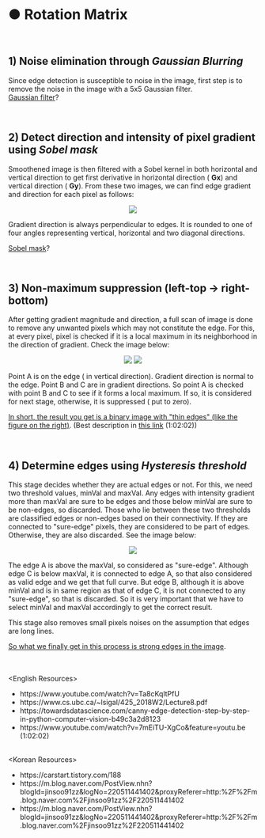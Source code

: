 <h1> ● Rotation Matrix </h1>
<br>
   
## 1) Noise elimination through *Gaussian Blurring*
Since edge detection is susceptible to noise in the image, first step is to remove the noise in the image with a 5x5 Gaussian filter.    
[Gaussian filter](https://github.com/AhnJunYeong0319/PoseEstimation/tree/main/CHAPTER7/Nonlinear%20Filtering)?
   
<br>   

## 2) Detect direction and intensity of pixel gradient using *Sobel mask*
Smoothened image is then filtered with a Sobel kernel in both horizontal and vertical direction to get first derivative in horizontal direction ( **Gx**) and vertical direction ( **Gy**). From these two images, we can find edge gradient and direction for each pixel as follows:   

<p align="center"><img src="https://www.programmersought.com/images/370/f6924c211ad02af5c0d54b29c6ced3a2.JPEG"></img></p>   

Gradient direction is always perpendicular to edges. It is rounded to one of four angles representing vertical, horizontal and two diagonal directions.   

[Sobel mask](https://github.com/AhnJunYeong0319/PoseEstimation/tree/main/CHAPTER7/1st%20Derivative%20Mask)?   
   
<br>   

## 3) Non-maximum suppression (left-top -> right-bottom)
After getting gradient magnitude and direction, a full scan of image is done to remove any unwanted pixels which may not constitute the edge. For this, at every pixel, pixel is checked if it is a local maximum in its neighborhood in the direction of gradient. Check the image below:   

<p align="center"><img src="https://docs.opencv.org/master/nms.jpg"></img>
<img src="https://developer.ibm.com/recipes/wp-content/uploads/sites/41/2019/11/non-max-suppression.png"></img></p>      


Point A is on the edge ( in vertical direction). Gradient direction is normal to the edge. Point B and C are in gradient directions. So point A is checked with point B and C to see if it forms a local maximum. If so, it is considered for next stage, otherwise, it is suppressed ( put to zero).

<u>In short, the result you get is a binary image with "thin edges" (like the figure on the right)</u>.
(Best description in [this link](https://www.youtube.com/watch?v=7mEiTU-XgCo&feature=youtu.be) (1:02:02))   
        
<br>   

## 4) Determine edges using *Hysteresis threshold*
This stage decides whether they are actual edges or not. For this, we need two threshold values, minVal and maxVal. Any edges with intensity gradient more than maxVal are sure to be edges and those below minVal are sure to be non-edges, so discarded. Those who lie between these two thresholds are classified edges or non-edges based on their connectivity. If they are connected to "sure-edge" pixels, they are considered to be part of edges. Otherwise, they are also discarded. See the image below:

<p align="center"><img src="https://docs.opencv.org/master/hysteresis.jpg"></img></p> 

The edge A is above the maxVal, so considered as "sure-edge". Although edge C is below maxVal, it is connected to edge A, so that also considered as valid edge and we get that full curve. But edge B, although it is above minVal and is in same region as that of edge C, it is not connected to any "sure-edge", so that is discarded. So it is very important that we have to select minVal and maxVal accordingly to get the correct result.

This stage also removes small pixels noises on the assumption that edges are long lines.

<u>So what we finally get in this process is strong edges in the image</u>.   

<br>
<br>
&lt;English Resources&gt;<br>
<ul>
        <li>https://www.youtube.com/watch?v=Ta8cKqltPfU</li>
        <li>https://www.cs.ubc.ca/~lsigal/425_2018W2/Lecture8.pdf</li>
        <li>https://towardsdatascience.com/canny-edge-detection-step-by-step-in-python-computer-vision-b49c3a2d8123</li>
        <li>https://www.youtube.com/watch?v=7mEiTU-XgCo&feature=youtu.be (1:02:02)</li><br>
</ul>
&lt;Korean Resources&gt;<br>
<ul>
        <li>https://carstart.tistory.com/188</li>
        <li>https://m.blog.naver.com/PostView.nhn?blogId=jinsoo91zz&logNo=220511441402&proxyReferer=http:%2F%2Fm.blog.naver.com%2Fjinsoo91zz%2F220511441402</li>
        <li>https://m.blog.naver.com/PostView.nhn?blogId=jinsoo91zz&logNo=220511441402&proxyReferer=http:%2F%2Fm.blog.naver.com%2Fjinsoo91zz%2F220511441402</li>
</ul>

